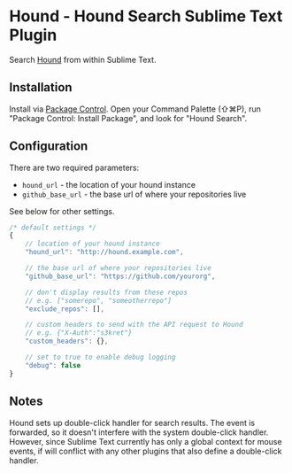 # Hound - Hound Search Sublime Text Plugin

Search [Hound](https://github.com/etsy/hound) from within Sublime Text.

## Installation

Install via [Package Control](https://packagecontrol.io/). Open your Command Palette (⇧⌘P), run "Package Control: Install Package", and look for "Hound Search".

## Configuration

There are two required parameters:

- `hound_url` - the location of your hound instance
- `github_base_url` - the base url of where your repositories live

See below for other settings.

```javascript
/* default settings */
{
    // location of your hound instance
    "hound_url": "http://hound.example.com",

    // the base url of where your repositories live
    "github_base_url": "https://github.com/yourorg",

    // don't display results from these repos
    // e.g. ["somerepo", "someotherrepo"]
    "exclude_repos": [],

    // custom headers to send with the API request to Hound
    // e.g. {"X-Auth":"s3kret"}
    "custom_headers": {},

    // set to true to enable debug logging
    "debug": false
}
```

## Notes

Hound sets up double-click handler for search results. The event is forwarded, so it doesn't interfere with the system double-click handler. However, since Sublime Text currently has only a global context for mouse events, if will conflict with any other plugins that also define a double-click handler.

